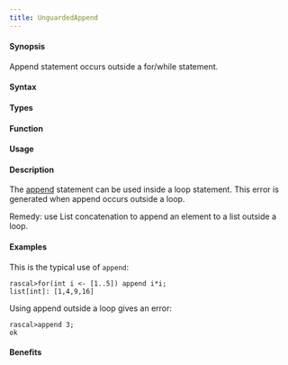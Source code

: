 ```yaml
---
title: UnguardedAppend
---
```


#### Synopsis

Append statement occurs outside a for/while statement.

#### Syntax

#### Types

#### Function
       
#### Usage

#### Description

The [append](/Rascal/Statements/Append) statement can be used inside a loop statement.
This error is generated when append occurs outside a loop.

Remedy: use List concatenation to append an element to a list outside a loop.

#### Examples

This is the typical use of `append`:

```rascal-shell
rascal>for(int i <- [1..5]) append i*i;
list[int]: [1,4,9,16]
```
Using append outside a loop gives an error:

```rascal-shell
rascal>append 3;
ok
```


#### Benefits


